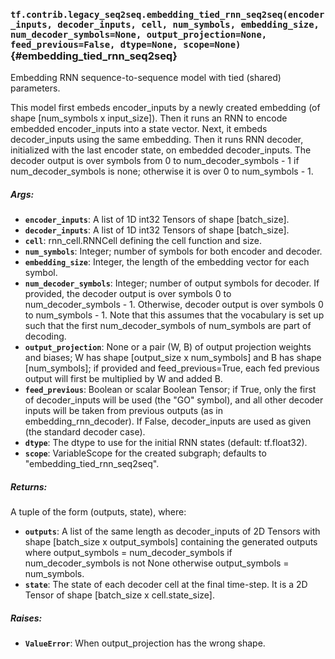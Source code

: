### `tf.contrib.legacy_seq2seq.embedding_tied_rnn_seq2seq(encoder_inputs, decoder_inputs, cell, num_symbols, embedding_size, num_decoder_symbols=None, output_projection=None, feed_previous=False, dtype=None, scope=None)` {#embedding_tied_rnn_seq2seq}

Embedding RNN sequence-to-sequence model with tied (shared) parameters.

This model first embeds encoder_inputs by a newly created embedding (of shape
[num_symbols x input_size]). Then it runs an RNN to encode embedded
encoder_inputs into a state vector. Next, it embeds decoder_inputs using
the same embedding. Then it runs RNN decoder, initialized with the last
encoder state, on embedded decoder_inputs. The decoder output is over symbols
from 0 to num_decoder_symbols - 1 if num_decoder_symbols is none; otherwise it
is over 0 to num_symbols - 1.

##### Args:


*  <b>`encoder_inputs`</b>: A list of 1D int32 Tensors of shape [batch_size].
*  <b>`decoder_inputs`</b>: A list of 1D int32 Tensors of shape [batch_size].
*  <b>`cell`</b>: rnn_cell.RNNCell defining the cell function and size.
*  <b>`num_symbols`</b>: Integer; number of symbols for both encoder and decoder.
*  <b>`embedding_size`</b>: Integer, the length of the embedding vector for each symbol.
*  <b>`num_decoder_symbols`</b>: Integer; number of output symbols for decoder. If
    provided, the decoder output is over symbols 0 to num_decoder_symbols - 1.
    Otherwise, decoder output is over symbols 0 to num_symbols - 1. Note that
    this assumes that the vocabulary is set up such that the first
    num_decoder_symbols of num_symbols are part of decoding.
*  <b>`output_projection`</b>: None or a pair (W, B) of output projection weights and
    biases; W has shape [output_size x num_symbols] and B has
    shape [num_symbols]; if provided and feed_previous=True, each
    fed previous output will first be multiplied by W and added B.
*  <b>`feed_previous`</b>: Boolean or scalar Boolean Tensor; if True, only the first
    of decoder_inputs will be used (the "GO" symbol), and all other decoder
    inputs will be taken from previous outputs (as in embedding_rnn_decoder).
    If False, decoder_inputs are used as given (the standard decoder case).
*  <b>`dtype`</b>: The dtype to use for the initial RNN states (default: tf.float32).
*  <b>`scope`</b>: VariableScope for the created subgraph; defaults to
    "embedding_tied_rnn_seq2seq".

##### Returns:

  A tuple of the form (outputs, state), where:

*  <b>`outputs`</b>: A list of the same length as decoder_inputs of 2D Tensors with
      shape [batch_size x output_symbols] containing the generated
      outputs where output_symbols = num_decoder_symbols if
      num_decoder_symbols is not None otherwise output_symbols = num_symbols.
*  <b>`state`</b>: The state of each decoder cell at the final time-step.
      It is a 2D Tensor of shape [batch_size x cell.state_size].

##### Raises:


*  <b>`ValueError`</b>: When output_projection has the wrong shape.

